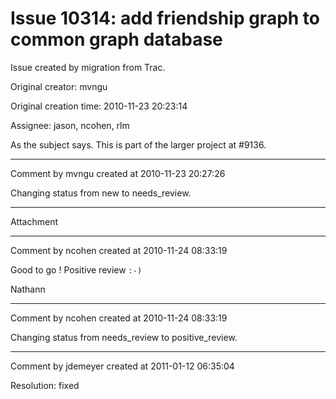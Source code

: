 # Issue 10314: add friendship graph to common graph database

Issue created by migration from Trac.

Original creator: mvngu

Original creation time: 2010-11-23 20:23:14

Assignee: jason, ncohen, rlm

As the subject says. This is part of the larger project at #9136.


---

Comment by mvngu created at 2010-11-23 20:27:26

Changing status from new to needs_review.


---

Attachment


---

Comment by ncohen created at 2010-11-24 08:33:19

Good to go ! Positive review `:-)`

Nathann


---

Comment by ncohen created at 2010-11-24 08:33:19

Changing status from needs_review to positive_review.


---

Comment by jdemeyer created at 2011-01-12 06:35:04

Resolution: fixed

